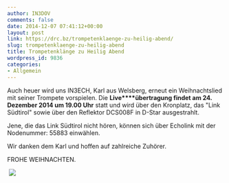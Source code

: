 ```yaml
---
author: IN3DOV
comments: false
date: 2014-12-07 07:41:12+00:00
layout: post
link: https://drc.bz/trompetenklaenge-zu-heilig-abend/
slug: trompetenklaenge-zu-heilig-abend
title: Trompetenklänge zu Heilig Abend
wordpress_id: 9836
categories:
- Allgemein
---
```


Auch heuer wird uns IN3ECH, Karl aus Welsberg, erneut ein Weihnachtslied mit seiner Trompete vorspielen. Die **Live****übertragung findet am 24. Dezember 2014 um 19.00 Uhr** statt und wird über den Kronplatz, das "Link Südtirol" sowie über den Reflektor DCS008F in D-Star ausgestrahlt.




Jene, die das Link Südtirol nicht hören, können sich über Echolink mit der Nodenummer: 55883 einwählen.




Wir danken dem Karl und hoffen auf zahlreiche Zuhörer.




FROHE WEIHNACHTEN.


 ![](https://drc.bz/wp-content/uploads/2010/12/trompete.jpg)
